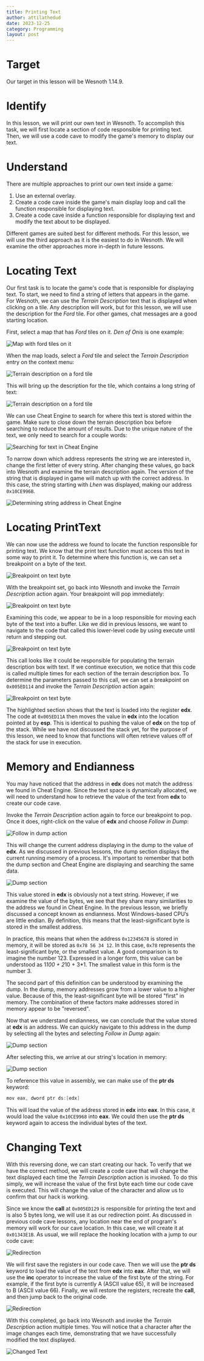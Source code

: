```yaml
---
title: Printing Text
author: attilathedud
date: 2023-12-25
category: Programming
layout: post
---
```


# Target

Our target in this lesson will be Wesnoth 1.14.9.

# Identify

In this lesson, we will print our own text in Wesnoth. To accomplish this
task, we will first locate a section of code responsible for printing
text. Then, we will use a code cave to modify the game's memory to display
our text.

# Understand

There are multiple approaches to print our own text inside a game:

1. Use an external overlay.
1. Create a code cave inside the game's main display loop and call the function responsible for displaying text.
1. Create a code cave inside a function responsible for displaying text and modify the text about to be displayed.

Different games are suited best for different methods. For this lesson, we
will use the third approach as it is the easiest to do in Wesnoth. We will
examine the other approaches more in-depth in future lessons.

# Locating Text

Our first task is to locate the game's code that is responsible for
displaying text. To start, we need to find a string of letters that
appears in the game. For Wesnoth, we can use the
*Terrain Description* text that is displayed when clicking on a tile.
Any description will work, but for this lesson, we will use the description
for the *Ford* tile. For other games, chat messages are a good
starting location.

First, select a map that has *Ford* tiles on it.
*Den of Onis* is one example:

![Map with ford tiles on it](/assets/images/3/5/wesnoth1.png)

When the map loads, select a *Ford* tile and select the
*Terrain Description* entry on the context menu:

![Terrain description on a ford tile](/assets/images/3/5/wesnoth2.png)

This will bring up the description for the tile, which contains a long
string of text:

![Terrain description on a ford tile](/assets/images/3/5/wesnoth3.png)

We can use Cheat Engine to search for where this text is stored within the
game. Make sure to close down the terrain description box before searching
to reduce the amount of results. Due to the unique nature of the text, we
only need to search for a couple words:

![Searching for text in Cheat Engine](/assets/images/3/5/wesnoth4.png)

To narrow down which address represents the string we are interested in,
change the first letter of every string. After changing these values, go
back into Wesnoth and examine the terrain description again. The version
of the string that is displayed in game will match up with the correct
address. In this case, the string starting with *Lhen* was displayed,
making our address `0x10CE996B`.

![Determining string address in Cheat Engine](/assets/images/3/5/wesnoth5.png)

# Locating PrintText

We can now use the address we found to locate the function responsible for
printing text. We know that the print text function must access this text
in some way to print it. To determine where this function is, we can set a
breakpoint on a byte of the text.

![Breakpoint on text byte](/assets/images/3/5/wesnoth6.png)

With the breakpoint set, go back into Wesnoth and invoke the
*Terrain Description* action again. Your breakpoint will pop
immediately:

![Breakpoint on text byte](/assets/images/3/5/wesnoth7.png)

Examining this code, we appear to be in a loop responsible for moving each
byte of the text into a buffer. Like we did in previous lessons, we want to
navigate to the code that called this lower-level code by using execute
until return and stepping out.

![Breakpoint on text byte](/assets/images/3/5/wesnoth8.png)

This call looks like it could be responsible for populating the terrain
description box with text. If we continue execution, we notice that this
code is called multiple times for each section of the terrain description
box. To determine the parameters passed to this call, we can set a
breakpoint on `0x005ED114` and invoke the
*Terrain Description* action again:

![Breakpoint on text byte](/assets/images/3/5/wesnoth9.png)

The highlighted section shows that the text is loaded into the register
**edx**. The code at `0x005ED11A` then moves the
value in **edx** into the location pointed at by
**esp**. This is identical to pushing the value of
**edx** on the top of the stack. While we have not discussed
the stack yet, for the purpose of this lesson, we need to know that functions
will often retrieve values off of the stack for use in execution.

# Memory and Endianness

You may have noticed that the address in **edx** does not
match the address we found in Cheat Engine. Since the text space is
dynamically allocated, we will need to understand how to retrieve the
value of the text from **edx** to create our code cave.

Invoke the *Terrain Description* action again to force our breakpoint
to pop. Once it does, right-click on the value of **edx** and
choose *Follow in Dump*:

![Follow in dump action](/assets/images/3/5/wesnoth10.png)

This will change the current address displaying in the dump to the value
of **edx**. As we discussed in previous lessons, the dump
section displays the current running memory of a process. It's important
to remember that both the dump section and Cheat Engine are displaying and
searching the same data.

![Dump section](/assets/images/3/5/wesnoth11.png)

This value stored in **edx** is obviously not a text string.
However, if we examine the value of the bytes, we see that they share many
similarities to the address we found in Cheat Engine. In the previous lesson,
we briefly discussed a concept known as endianness. Most Windows-based
CPU’s are little endian. By definition, this means that the
least-significant byte is stored in the smallest address.

In practice, this means that when the address `0x12345678` is
stored in memory, it will be stored as `0x78 56 34 12`. In this
case, `0x78` represents the least-significant byte, or the
smallest value. A good comparison is to imagine the number 123. Expressed
in a longer form, this value can be understood as 1*100 + 2*10 + 3*1. The
smallest value in this form is the number 3.

The second part of this definition can be understood by examining the
dump. In the dump, memory addresses grow from a lower value to a higher
value. Because of this, the least-significant byte will be stored "first"
in memory. The combination of these factors make addresses stored in
memory appear to be "reversed".

Now that we understand endianness, we can conclude that the value stored
at **edx** is an address. We can quickly navigate to this
address in the dump by selecting all the bytes and selecting
*Follow in Dump* again:

![Dump section](/assets/images/3/5/wesnoth12.png)

After selecting this, we arrive at our string's location in memory:

![Dump section](/assets/images/3/5/wesnoth13.png)

To reference this value in assembly, we can make use of the
**ptr ds** keyword:

```c++
mov eax, dword ptr ds:[edx]
```

This will load the value of the address stored in
**edx** into **eax**. In this case, it would
load the value `0x10CE9968` into **eax**. We could
then use the **ptr ds** keyword again to access the
individual bytes of the text.

# Changing Text

With this reversing done, we can start creating our hack. To verify that
we have the correct method, we will create a code cave that will change
the text displayed each time the *Terrain Description* action is
invoked. To do this simply, we will increase the value of the first byte
each time our code cave is executed. This will change the value of the
character and allow us to confirm that our hack is working.

Since we know the **call** at `0x005ED129` is
responsible for printing the text and is also 5 bytes long, we will use it
as our redirection point. As discussed in previous code cave lessons, any
location near the end of program's memory will work for our cave location.
In this case, we will create it at `0x01343E1B`. As usual, we
will replace the hooking location with a jump to our code cave:

![Redirection](/assets/images/3/5/wesnoth14.png)

We will first save the registers in our code cave. Then we will use the
**ptr ds** keyword to load the value of the text from
**edx** into **eax**. After that, we will use
the **inc** operator to increase the value of the first byte
of the string. For example, if the first byte is currently A (ASCII value
65), it will be increased to B (ASCII value 66). Finally, we will restore
the registers, recreate the **call**, and then jump back to
the original code.

![Redirection](/assets/images/3/5/wesnoth15.png)

With this completed, go back into Wesnoth and invoke the
*Terrain Description* action multiple times. You will notice that a
character after the image changes each time, demonstrating that we have
successfully modified the text displayed.

![Changed Text](/assets/images/3/5/wesnoth16.png)

&nbsp;